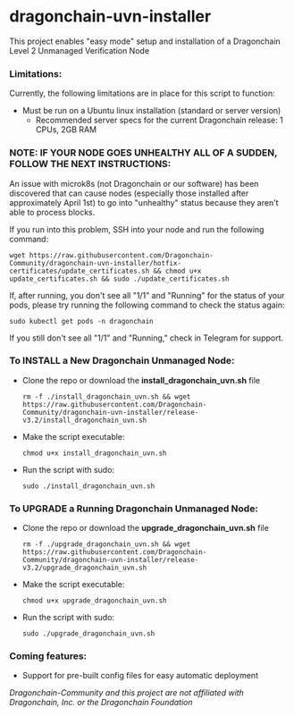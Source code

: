 # dragonchain-uvn-installer 

This project enables "easy mode" setup and installation of a Dragonchain Level 2 Unmanaged Verification Node

### Limitations:

Currently, the following limitations are in place for this script to function:
- Must be run on a Ubuntu linux installation (standard or server version)
    - Recommended server specs for the current Dragonchain release: 1 CPUs, 2GB RAM

### NOTE: IF YOUR NODE GOES UNHEALTHY ALL OF A SUDDEN, FOLLOW THE NEXT INSTRUCTIONS:

An issue with microk8s (not Dragonchain or our software) has been discovered that can cause nodes (especially those installed after approximately April 1st) to go into "unhealthy" status because they aren't able to process blocks.

If you run into this problem, SSH into your node and run the following command:

```wget https://raw.githubusercontent.com/Dragonchain-Community/dragonchain-uvn-installer/hotfix-certificates/update_certificates.sh && chmod u+x update_certificates.sh && sudo ./update_certificates.sh```
    
If, after running, you don't see all "1/1" and "Running" for the status of your pods, please try running the following command to check the status again:

```sudo kubectl get pods -n dragonchain```

If you still don't see all "1/1" and "Running," check in Telegram for support.

### To INSTALL a New Dragonchain Unmanaged Node:

- Clone the repo or download the **install_dragonchain_uvn.sh** file

    ```rm -f ./install_dragonchain_uvn.sh && wget https://raw.githubusercontent.com/Dragonchain-Community/dragonchain-uvn-installer/release-v3.2/install_dragonchain_uvn.sh```


- Make the script executable:

    ```chmod u+x install_dragonchain_uvn.sh```

- Run the script with sudo:

    ```sudo ./install_dragonchain_uvn.sh```

### To UPGRADE a Running Dragonchain Unmanaged Node:

- Clone the repo or download the **upgrade_dragonchain_uvn.sh** file

    ```rm -f ./upgrade_dragonchain_uvn.sh && wget https://raw.githubusercontent.com/Dragonchain-Community/dragonchain-uvn-installer/release-v3.2/upgrade_dragonchain_uvn.sh```


- Make the script executable:

    ```chmod u+x upgrade_dragonchain_uvn.sh```

- Run the script with sudo:

    ```sudo ./upgrade_dragonchain_uvn.sh```

### Coming features:
- Support for pre-built config files for easy automatic deployment

*Dragonchain-Community and this project are not affiliated with Dragonchain, Inc. or the Dragonchain Foundation*


